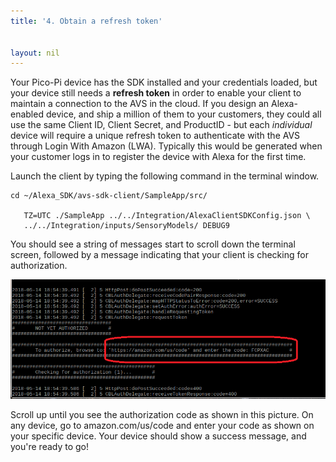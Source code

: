```yaml
---
title: '4. Obtain a refresh token'


layout: nil
---
```


Your Pico-Pi device has the SDK installed and your credentials loaded, but your device still needs a **refresh token** in order to enable your client to maintain a connection to the AVS in the cloud.  If you design an Alexa-enabled device, and ship a million of them to your customers, they could all use the same Client ID, Client Secret, and ProductID - but each *individual* device will require a unique refresh token to authenticate with the AVS through Login With Amazon (LWA).  Typically this would be generated when your customer logs in to register the device with Alexa for the first time.  

Launch the client by typing the following command in the terminal window.  

```
cd ~/Alexa_SDK/avs-sdk-client/SampleApp/src/

   TZ=UTC ./SampleApp ../../Integration/AlexaClientSDKConfig.json \
   ../../Integration/inputs/SensoryModels/ DEBUG9
```

You should see a string of messages start to scroll down the terminal screen, followed by a message indicating that your client is checking for authorization.

![CBL](../assets/CBLauth.png)

Scroll up until you see the authorization code as shown in this picture.  On any device, go to amazon.com/us/code and enter your code as shown on your specific device.  Your device should show a success message, and you're ready to go!
